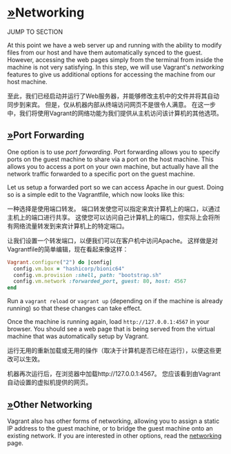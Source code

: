 # [»](https://www.vagrantup.com/intro/getting-started/networking#networking)Networking

JUMP TO SECTION

At this point we have a web server up and running with the ability to modify files from our host and have them automatically synced to the guest. However, accessing the web pages simply from the terminal from inside the machine is not very satisfying. In this step, we will use Vagrant's *networking* features to give us additional options for accessing the machine from our host machine.

至此，我们已经启动并运行了Web服务器，并能够修改主机中的文件并将其自动同步到来宾。 但是，仅从机器内部从终端访问网页不是很令人满意。 在这一步中，我们将使用Vagrant的网络功能为我们提供从主机访问该计算机的其他选项。

## [»](https://www.vagrantup.com/intro/getting-started/networking#port-forwarding)Port Forwarding

One option is to use *port forwarding*. Port forwarding allows you to specify ports on the guest machine to share via a port on the host machine. This allows you to access a port on your own machine, but actually have all the network traffic forwarded to a specific port on the guest machine.

Let us setup a forwarded port so we can access Apache in our guest. Doing so is a simple edit to the Vagrantfile, which now looks like this:

一种选择是使用端口转发。 端口转发使您可以指定来宾计算机上的端口，以通过主机上的端口进行共享。 这使您可以访问自己计算机上的端口，但实际上会将所有网络流量转发到来宾计算机上的特定端口。



让我们设置一个转发端口，以便我们可以在客户机中访问Apache。 这样做是对Vagrantfile的简单编辑，现在看起来像这样：

```ruby
Vagrant.configure("2") do |config|
  config.vm.box = "hashicorp/bionic64"
  config.vm.provision :shell, path: "bootstrap.sh"
  config.vm.network :forwarded_port, guest: 80, host: 4567
end
```

Run a `vagrant reload` or `vagrant up` (depending on if the machine is already running) so that these changes can take effect.

Once the machine is running again, load `http://127.0.0.1:4567` in your browser. You should see a web page that is being served from the virtual machine that was automatically setup by Vagrant.

运行无用的重新加载或无用的操作（取决于计算机是否已经在运行），以便这些更改可以生效。



机器再次运行后，在浏览器中加载http://127.0.0.1:4567。 您应该看到由Vagrant自动设置的虚拟机提供的网页。

## [»](https://www.vagrantup.com/intro/getting-started/networking#other-networking)Other Networking

Vagrant also has other forms of networking, allowing you to assign a static IP address to the guest machine, or to bridge the guest machine onto an existing network. If you are interested in other options, read the [networking](https://www.vagrantup.com/docs/networking/) page.